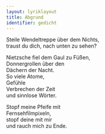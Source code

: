 ```yaml
---
layout: lyriklayout
title: Abgrund
identifier: gedicht
---
```


Steile Wendeltreppe über dem Nichts,  
traust du dich, nach unten zu sehen?  

Nietzsche fiel dem Gaul zu Füßen,  
Donnergrollen über den   
Dächern der Nacht.  
So viele Atome,  
Gefühle  
Verbrechen der Zeit  
und sinnlose Wörter.  

Stopf meine Pfeife mit  
Fernsehfilmpixeln,   
stopf deine mit mir  
und rauch mich zu Ende.  
